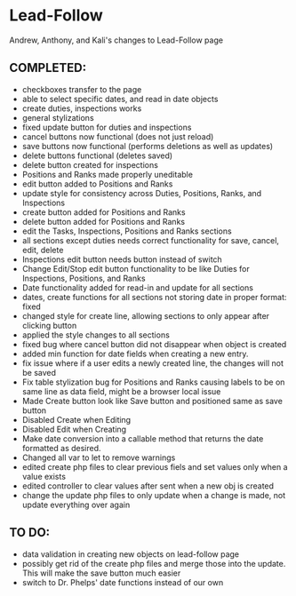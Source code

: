 # Lead-Follow
Andrew, Anthony, and Kali's changes to Lead-Follow page

## COMPLETED:
- checkboxes transfer to the page
- able to select specific dates, and read in date objects
- create duties, inspections works
- general stylizations
- fixed update button for duties and inspections
- cancel buttons now functional (does not just reload)
- save buttons now functional (performs deletions as well as updates)
- delete buttons functional (deletes saved)
- delete button created for inspections
- Positions and Ranks made properly uneditable
- edit button added to Positions and Ranks
- update style for consistency across Duties, Positions, Ranks, and Inspections
- create button added for Positions and Ranks
- delete button added for Positions and Ranks
- edit the Tasks, Inspections, Positions and Ranks sections
- all sections except duties needs correct functionality for save, cancel, edit, delete
- Inspections edit button needs button instead of switch
- Change Edit/Stop edit button functionality to be like Duties for Inspections, Positions, and Ranks
- Date functionality added for read-in and update for all sections
- dates, create functions for all sections not storing date in proper format: fixed
- changed style for create line, allowing sections to only appear after clicking button
- applied the style changes to all sections
- fixed bug where cancel button did not disappear when object is created
- added min function for date fields when creating a new entry.
- fix issue where if a user edits a newly created line, the changes will not be saved
- Fix table stylization bug for Positions and Ranks causing labels to be on same line as data field, might be a browser local issue
- Made Create button look like Save button and positioned same as save button
- Disabled Create when Editing
- Disabled Edit when Creating
- Make date conversion into a callable method that returns the date formatted as desired.
- Changed all var to let to remove warnings
- edited create php files to clear previous fiels and set values only when a value exists
- edited controller to clear values after sent when a new obj is created
- change the update php files to only update when a change is made, not update everything over again

## TO DO:
- data validation in creating new objects on lead-follow page
- possibly get rid of the create php files and merge those into the update. This will make the save button much easier
- switch to Dr. Phelps' date functions instead of our own
